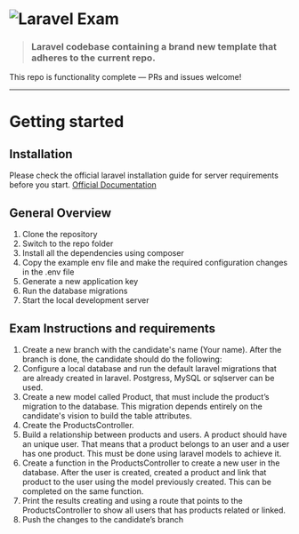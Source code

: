 # ![Laravel Exam](https://laravel.com/img/logotype.min.svg)

> ### Laravel codebase containing a brand new template that adheres to the current repo.

This repo is functionality complete — PRs and issues welcome!

----------

# Getting started

## Installation

Please check the official laravel installation guide for server requirements before you start. [Official Documentation](https://laravel.com/docs/10.x)

## General Overview

1. Clone the repository
2. Switch to the repo folder
3. Install all the dependencies using composer
4. Copy the example env file and make the required configuration changes in the .env file
5. Generate a new application key
5. Run the database migrations
6. Start the local development server

## Exam Instructions and requirements


1. Create a new branch with the candidate's name (Your name).
After the branch is done, the candidate should do the following:
3. Configure a local database and run the default laravel migrations that are already
created in laravel. Postgress, MySQL or sqlserver can be used.
4. Create a new model called Product, that must include the product’s migration to the
database. This migration depends entirely on the candidate's vision to build the table attributes.
5. Create the ProductsController.
6. Build a relationship between products and users. A product should have an unique user.
That means that a product belongs to an user and a user has one product. This must be done using
laravel models to achieve it.
7. Create a function in the ProductsController to create a new user in the database. After
the user is created, created a product and link that product to the user using the model previously
created. This can be completed on the same function.
8. Print the results creating and using a route that points to the ProductsController to show
all users that has products related or linked.
9. Push the changes to the candidate’s branch

